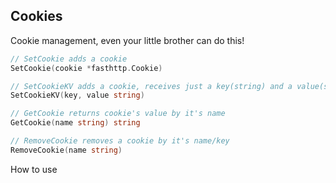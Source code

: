 ## Cookies
Cookie management, even your little brother can do this!

```go
// SetCookie adds a cookie
SetCookie(cookie *fasthttp.Cookie)

// SetCookieKV adds a cookie, receives just a key(string) and a value(string)
SetCookieKV(key, value string)

// GetCookie returns cookie's value by it's name
GetCookie(name string) string 

// RemoveCookie removes a cookie by it's name/key
RemoveCookie(name string) 
```

How to use 
```go



```